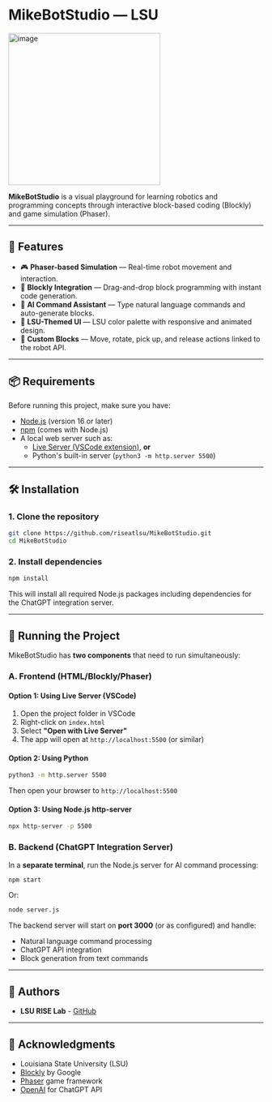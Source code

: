 #  MikeBotStudio — LSU 
<img width="300" height="300" alt="image" src="https://github.com/user-attachments/assets/c7b12518-d9a0-4a5f-96df-f11b5c71fc13" />

**MikeBotStudio** is a visual playground for learning robotics and programming concepts through interactive block-based coding (Blockly) and game simulation (Phaser).  

---

## 🚀 Features

- 🎮 **Phaser-based Simulation** — Real-time robot movement and interaction.
- 🧱 **Blockly Integration** — Drag-and-drop block programming with instant code generation.
- 🤖 **AI Command Assistant** — Type natural language commands and auto-generate blocks.
- 🎨 **LSU-Themed UI** — LSU color palette with responsive and animated design.
- 🧩 **Custom Blocks** — Move, rotate, pick up, and release actions linked to the robot API.

---

## 📦 Requirements

Before running this project, make sure you have:

- [Node.js](https://nodejs.org/en/download) (version 16 or later)
- [npm](https://www.npmjs.com/) (comes with Node.js)
- A local web server such as:
  - [Live Server (VSCode extension)](https://marketplace.visualstudio.com/items?itemName=ritwickdey.LiveServer), **or**
  - Python's built-in server (`python3 -m http.server 5500`)

---

## 🛠️ Installation

### 1. Clone the repository

```bash
git clone https://github.com/riseatlsu/MikeBotStudio.git
cd MikeBotStudio
```

### 2. Install dependencies

```bash
npm install
```

This will install all required Node.js packages including dependencies for the ChatGPT integration server.

---

## 🎯 Running the Project

MikeBotStudio has **two components** that need to run simultaneously:

### A. Frontend (HTML/Blockly/Phaser)

#### Option 1: Using Live Server (VSCode)
1. Open the project folder in VSCode
2. Right-click on `index.html`
3. Select **"Open with Live Server"**
4. The app will open at `http://localhost:5500` (or similar)

#### Option 2: Using Python
```bash
python3 -m http.server 5500
```
Then open your browser to `http://localhost:5500`

#### Option 3: Using Node.js http-server
```bash
npx http-server -p 5500
```

### B. Backend (ChatGPT Integration Server)

In a **separate terminal**, run the Node.js server for AI command processing:

```bash
npm start
```
Or:
```bash
node server.js
```

The backend server will start on **port 3000** (or as configured) and handle:
- Natural language command processing
- ChatGPT API integration
- Block generation from text commands

---

## 👥 Authors

- **LSU RISE Lab** - [GitHub](https://github.com/riseatlsu)

---

## 🏫 Acknowledgments

- Louisiana State University (LSU)
- [Blockly](https://developers.google.com/blockly) by Google
- [Phaser](https://phaser.io/) game framework
- [OpenAI](https://openai.com/) for ChatGPT API
